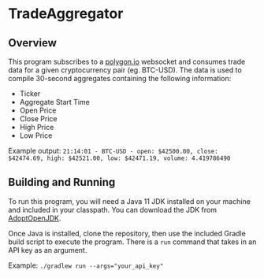 # TradeAggregator
## Overview
This program subscribes to a [polygon.io](https://polygon.io/) websocket and consumes trade data for a given cryptocurrency pair (eg. BTC-USD).
The data is used to compile 30-second aggregates containing the following information:

* Ticker
* Aggregate Start Time
* Open Price
* Close Price
* High Price
* Low Price

Example output:
`21:14:01 - BTC-USD - open: $42500.00, close: $42474.69, high: $42521.00, low: $42471.19, volume: 4.419786490`

## Building and Running
To run this program, you will need a Java 11 JDK installed on your machine and included in your classpath. You can download the JDK from
[AdoptOpenJDK](https://adoptopenjdk.net/).

Once Java is installed, clone the repository, then use the included Gradle build script to execute the program. There is a `run` command
that takes in an API key as an argument.

Example: `./gradlew run --args="your_api_key"`
